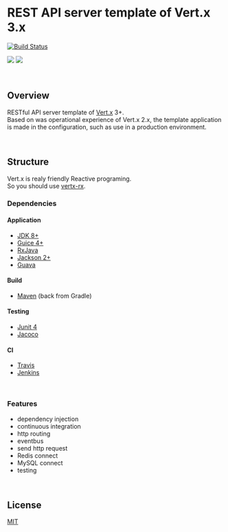 REST API server template of Vert.x 3.x
===========

[![Build Status](https://travis-ci.org/takecy/vertx3-api-server.svg)](https://travis-ci.org/takecy/vertx3-api-server)

![](https://img.shields.io/badge/java-1.8+-blue.svg?style=flat-square)
![](https://img.shields.io/badge/vert.x-3.0+-blue.svg?style=flat-square)

<br/>

## Overview
RESTful API server template of [Vert.x](https://github.com/eclipse/vert.x) 3+.  
Based on was operational experience of Vert.x 2.x, the template application is made in the configuration, such as use in a production environment.  

<br/>

## Structure
Vert.x is realy friendly Reactive programing.  
So you should use [vertx-rx](https://github.com/vert-x3/vertx-rx).

### Dependencies
#### Application
* [JDK 8+](http://www.oracle.com/technetwork/java/javase/downloads/jdk8-downloads-2133151.html)
* [Guice 4+](https://github.com/google/guice)
* [RxJava](https://github.com/ReactiveX/RxJava)
* [Jackson 2+](https://github.com/FasterXML/jackson)
* [Guava](https://github.com/google/guava)

#### Build
* [Maven](https://maven.apache.org/) (back from Gradle)

#### Testing
* [Junit 4](https://github.com/junit-team/junit)
* [Jacoco](https://github.com/jacoco/jacoco)

#### CI
* [Travis](https://travis-ci.org/)
* [Jenkins](https://jenkins-ci.org/)

<br/>

### Features
* dependency injection
* continuous integration
* http routing
* eventbus
* send http request
* Redis connect
* MySQL connect
* testing


<br/>

## License
[MIT](./LICENSE)
